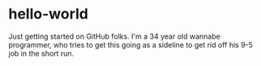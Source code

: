 # hello-world
Just getting started on GitHub folks.
I'm a 34 year old wannabe programmer, who tries to get this going as a sideline to get rid off his 9-5 job in the short run.
